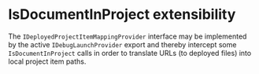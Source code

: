 IsDocumentInProject extensibility
=================================

The `IDeployedProjectItemMappingProvider` interface may be implemented
by the active `IDebugLaunchProvider` export and thereby intercept some
`IsDocumentInProject` calls in order to translate URLs (to deployed files)
into local project item paths.

